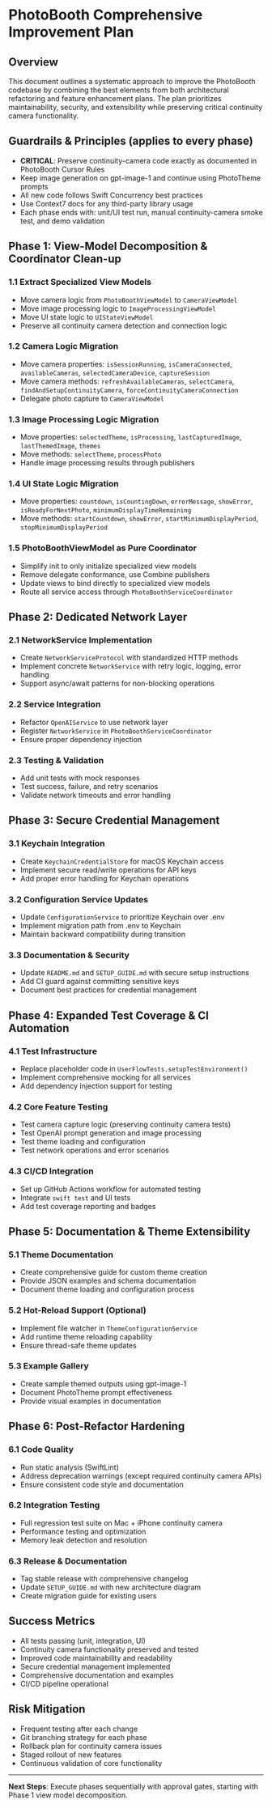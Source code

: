 # PhotoBooth Comprehensive Improvement Plan

## Overview
This document outlines a systematic approach to improve the PhotoBooth codebase by combining the best elements from both architectural refactoring and feature enhancement plans. The plan prioritizes maintainability, security, and extensibility while preserving critical continuity camera functionality.

## Guardrails & Principles (applies to every phase)
- **CRITICAL**: Preserve continuity-camera code exactly as documented in PhotoBooth Cursor Rules
- Keep image generation on gpt-image-1 and continue using PhotoTheme prompts
- All new code follows Swift Concurrency best practices
- Use Context7 docs for any third-party library usage
- Each phase ends with: unit/UI test run, manual continuity-camera smoke test, and demo validation

## Phase 1: View-Model Decomposition & Coordinator Clean-up

### 1.1 Extract Specialized View Models
- Move camera logic from `PhotoBoothViewModel` to `CameraViewModel`
- Move image processing logic to `ImageProcessingViewModel`  
- Move UI state logic to `UIStateViewModel`
- Preserve all continuity camera detection and connection logic

### 1.2 Camera Logic Migration
- Move camera properties: `isSessionRunning`, `isCameraConnected`, `availableCameras`, `selectedCameraDevice`, `captureSession`
- Move camera methods: `refreshAvailableCameras`, `selectCamera`, `findAndSetupContinuityCamera`, `forceContinuityCameraConnection`
- Delegate photo capture to `CameraViewModel`

### 1.3 Image Processing Logic Migration
- Move properties: `selectedTheme`, `isProcessing`, `lastCapturedImage`, `lastThemedImage`, `themes`
- Move methods: `selectTheme`, `processPhoto`
- Handle image processing results through publishers

### 1.4 UI State Logic Migration
- Move properties: `countdown`, `isCountingDown`, `errorMessage`, `showError`, `isReadyForNextPhoto`, `minimumDisplayTimeRemaining`
- Move methods: `startCountdown`, `showError`, `startMinimumDisplayPeriod`, `stopMinimumDisplayPeriod`

### 1.5 PhotoBoothViewModel as Pure Coordinator
- Simplify init to only initialize specialized view models
- Remove delegate conformance, use Combine publishers
- Update views to bind directly to specialized view models
- Route all service access through `PhotoBoothServiceCoordinator`

## Phase 2: Dedicated Network Layer

### 2.1 NetworkService Implementation
- Create `NetworkServiceProtocol` with standardized HTTP methods
- Implement concrete `NetworkService` with retry logic, logging, error handling
- Support async/await patterns for non-blocking operations

### 2.2 Service Integration
- Refactor `OpenAIService` to use network layer
- Register `NetworkService` in `PhotoBoothServiceCoordinator`
- Ensure proper dependency injection

### 2.3 Testing & Validation
- Add unit tests with mock responses
- Test success, failure, and retry scenarios
- Validate network timeouts and error handling

## Phase 3: Secure Credential Management

### 3.1 Keychain Integration
- Create `KeychainCredentialStore` for macOS Keychain access
- Implement secure read/write operations for API keys
- Add proper error handling for Keychain operations

### 3.2 Configuration Service Updates
- Update `ConfigurationService` to prioritize Keychain over .env
- Implement migration path from .env to Keychain
- Maintain backward compatibility during transition

### 3.3 Documentation & Security
- Update `README.md` and `SETUP_GUIDE.md` with secure setup instructions
- Add CI guard against committing sensitive keys
- Document best practices for credential management

## Phase 4: Expanded Test Coverage & CI Automation

### 4.1 Test Infrastructure
- Replace placeholder code in `UserFlowTests.setupTestEnvironment()`
- Implement comprehensive mocking for all services
- Add dependency injection support for testing

### 4.2 Core Feature Testing
- Test camera capture logic (preserving continuity camera tests)
- Test OpenAI prompt generation and image processing
- Test theme loading and configuration
- Test network operations and error scenarios

### 4.3 CI/CD Integration
- Set up GitHub Actions workflow for automated testing
- Integrate `swift test` and UI tests
- Add test coverage reporting and badges

## Phase 5: Documentation & Theme Extensibility

### 5.1 Theme Documentation
- Create comprehensive guide for custom theme creation
- Provide JSON examples and schema documentation
- Document theme loading and configuration process

### 5.2 Hot-Reload Support (Optional)
- Implement file watcher in `ThemeConfigurationService`
- Add runtime theme reloading capability
- Ensure thread-safe theme updates

### 5.3 Example Gallery
- Create sample themed outputs using gpt-image-1
- Document PhotoTheme prompt effectiveness
- Provide visual examples in documentation

## Phase 6: Post-Refactor Hardening

### 6.1 Code Quality
- Run static analysis (SwiftLint)
- Address deprecation warnings (except required continuity camera APIs)
- Ensure consistent code style and documentation

### 6.2 Integration Testing
- Full regression test suite on Mac + iPhone continuity camera
- Performance testing and optimization
- Memory leak detection and resolution

### 6.3 Release & Documentation
- Tag stable release with comprehensive changelog
- Update `SETUP_GUIDE.md` with new architecture diagram
- Create migration guide for existing users

## Success Metrics
- All tests passing (unit, integration, UI)
- Continuity camera functionality preserved and tested
- Improved code maintainability and readability
- Secure credential management implemented
- Comprehensive documentation and examples
- CI/CD pipeline operational

## Risk Mitigation
- Frequent testing after each change
- Git branching strategy for each phase
- Rollback plan for continuity camera issues
- Staged rollout of new features
- Continuous validation of core functionality

---

**Next Steps**: Execute phases sequentially with approval gates, starting with Phase 1 view model decomposition. 